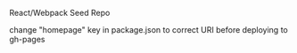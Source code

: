 React/Webpack Seed Repo

change "homepage" key in package.json to correct URI before deploying to gh-pages
